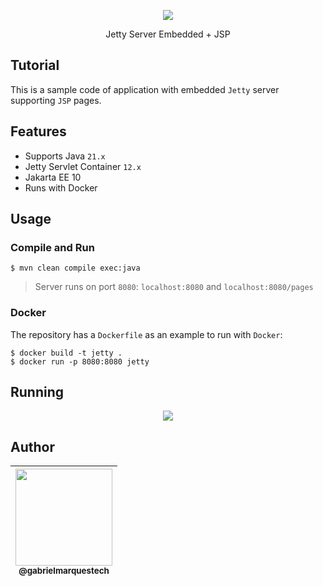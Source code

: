 <p align="center">
  <img src="https://github.com/gabriel0x01/jetty-embedded-jsp/assets/59850744/4111692e-cbc1-4783-8b98-a015ae32a347">
</p>
<p align="center">
Jetty Server Embedded + JSP
</p>

## Tutorial

This is a sample code of application with embedded `Jetty` server supporting `JSP` pages.

## Features

 * Supports Java `21.x`
 * Jetty Servlet Container `12.x`
 * Jakarta EE 10
 * Runs with Docker
 
## Usage

### Compile and Run

```
$ mvn clean compile exec:java
```

> Server runs on port `8080`: `localhost:8080` and `localhost:8080/pages`


### Docker
The repository has a `Dockerfile` as an example to run with `Docker`:

```
$ docker build -t jetty .
$ docker run -p 8080:8080 jetty
```


## Running
<p align="center">
  <img src="https://github.com/gabriel0x01/jetty-embedded-jsp/assets/59850744/cb9138be-d1ab-47b5-ba65-5af9fdc8b95a">
</p>


## Author

| [<img src="https://avatars.githubusercontent.com/u/59850744?v=4" width="155"><br><sub>@gabrielmarquestech</sub>](https://github.com/gabrielmarquestech) |
| :---: |
